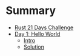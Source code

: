 # Summary

- [Rust 21 Days Challenge](./README.md)
- [Day 1: Hello World]()
  - [Intro](./day1/intro.md)
  - [Solution](./day1/solution.md)
